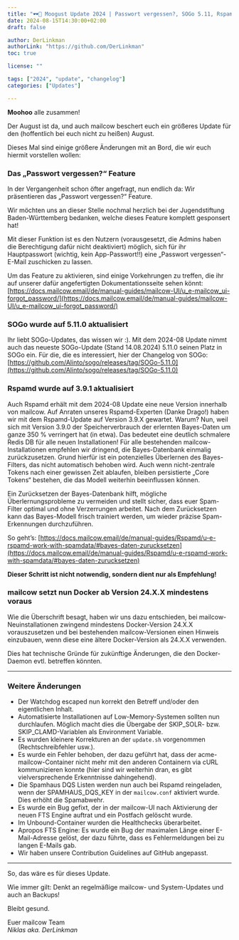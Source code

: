 ```yaml
---
title: "🕶️🐄 Moogust Update 2024 | Passwort vergessen?, SOGo 5.11, Rspamd 3.9.1 und mehr"
date: 2024-08-15T14:30:00+02:00
draft: false

author: DerLinkman
authorLink: "https://github.com/DerLinkman"
toc: true

license: ""

tags: ["2024", "update", "changelog"]
categories: ["Updates"]

---
```


**Moohoo** alle zusammen!

Der August ist da, und auch mailcow beschert euch ein größeres Update für den (hoffentlich bei euch nicht zu heißen) August.

Dieses Mal sind einige größere Änderungen mit an Bord, die wir euch hiermit vorstellen wollen:
<!--more-->

### Das „Passwort vergessen?“ Feature

In der Vergangenheit schon öfter angefragt, nun endlich da: Wir präsentieren das „Passwort vergessen?“ Feature.

Wir möchten uns an dieser Stelle nochmal herzlich bei der Jugendstiftung Baden-Württemberg bedanken, welche dieses Feature komplett gesponsert hat!

Mit dieser Funktion ist es den Nutzern (vorausgesetzt, die Admins haben die Berechtigung dafür nicht deaktiviert) möglich, sich für ihr Hauptpasswort (wichtig, kein App-Passwort!!) eine „Passwort vergessen“-E-Mail zuschicken zu lassen.

Um das Feature zu aktivieren, sind einige Vorkehrungen zu treffen, die ihr auf unserer dafür angefertigten Dokumentationsseite sehen könnt: [https://docs.mailcow.email/de/manual-guides/mailcow-UI/u_e-mailcow_ui-forgot_password/](https://docs.mailcow.email/de/manual-guides/mailcow-UI/u_e-mailcow_ui-forgot_password/)

### SOGo wurde auf 5.11.0 aktualisiert

Ihr liebt SOGo-Updates, das wissen wir :). Mit dem 2024-08 Update nimmt auch das neueste SOGo-Update (Stand 14.08.2024) 5.11.0 seinen Platz in SOGo ein. Für die, die es interessiert, hier der Changelog von SOGo: [https://github.com/Alinto/sogo/releases/tag/SOGo-5.11.0](https://github.com/Alinto/sogo/releases/tag/SOGo-5.11.0)

### Rspamd wurde auf 3.9.1 aktualisiert

Auch Rspamd erhält mit dem 2024-08 Update eine neue Version innerhalb von mailcow. Auf Anraten unseres Rspamd-Experten (Danke Drago!) haben wir mit dem Rspamd-Update auf Version 3.9.X gewartet. Warum? Nun, weil sich mit Version 3.9.0 der Speicherverbrauch der erlernten Bayes-Daten um ganze 350 % verringert hat (in etwa). Das bedeutet eine deutlich schmalere Redis DB für alle neuen Installationen! Für alle bestehenden mailcow-Installationen empfehlen wir dringend, die Bayes-Datenbank einmalig zurückzusetzen. Grund hierfür ist ein potenzielles Überlernen des Bayes-Filters, das nicht automatisch behoben wird. Auch wenn nicht-zentrale Tokens nach einer gewissen Zeit ablaufen, bleiben persistierte „Core Tokens“ bestehen, die das Modell weiterhin beeinflussen können.

Ein Zurücksetzen der Bayes-Datenbank hilft, mögliche Überlernungsprobleme zu vermeiden und stellt sicher, dass euer Spam-Filter optimal und ohne Verzerrungen arbeitet. Nach dem Zurücksetzen kann das Bayes-Modell frisch trainiert werden, um wieder präzise Spam-Erkennungen durchzuführen.

So geht’s: [https://docs.mailcow.email/de/manual-guides/Rspamd/u-e-rspamd-work-with-spamdata/#bayes-daten-zurucksetzen](https://docs.mailcow.email/de/manual-guides/Rspamd/u-e-rspamd-work-with-spamdata/#bayes-daten-zurucksetzen)

**Dieser Schritt ist nicht notwendig, sondern dient nur als Empfehlung!**

### mailcow setzt nun Docker ab Version 24.X.X mindestens voraus

Wie die Überschrift besagt, haben wir uns dazu entschieden, bei mailcow-Neuinstallationen zwingend mindestens Docker-Version 24.X.X vorauszusetzen und bei bestehenden mailcow-Versionen einen Hinweis einzubauen, wenn diese eine ältere Docker-Version als 24.X.X verwenden.

Dies hat technische Gründe für zukünftige Änderungen, die den Docker-Daemon evtl. betreffen könnten.

---

### Weitere Änderungen

- Der Watchdog escaped nun korrekt den Betreff und/oder den eigentlichen Inhalt.
- Automatisierte Installationen auf Low-Memory-Systemen sollten nun durchlaufen. Möglich macht dies die Übergabe der SKIP_SOLR- bzw. SKIP_CLAMD-Variablen als Environment Variable.
- Es wurden kleinere Korrekturen an der `update.sh` vorgenommen (Rechtschreibfehler usw.).
- Es wurde ein Fehler behoben, der dazu geführt hat, dass der acme-mailcow-Container nicht mehr mit den anderen Containern via cURL kommunizieren konnte (hier sind wir weiterhin dran, es gibt vielversprechende Erkenntnisse dahingehend).
- Die Spamhaus DQS Listen werden nun auch bei Rspamd reingeladen, wenn der SPAMHAUS_DQS_KEY in der `mailcow.conf` aktiviert wurde. Dies erhöht die Spamabwehr.
- Es wurde ein Bug gefixt, der in der mailcow-UI nach Aktivierung der neuen FTS Engine auftrat und ein Postfach gelöscht wurde.
- Im Unbound-Container wurden die Healthchecks überarbeitet.
- Apropos FTS Engine: Es wurde ein Bug der maximalen Länge einer E-Mail-Adresse gelöst, der dazu führte, dass es Fehlermeldungen bei zu langen E-Mails gab.
- Wir haben unsere Contribution Guidelines auf GitHub angepasst.

---

So, das wäre es für dieses Update.

Wie immer gilt: Denkt an regelmäßige mailcow- und System-Updates und auch an Backups!

Bleibt gesund.

Euer mailcow Team  
*Niklas aka. DerLinkman*